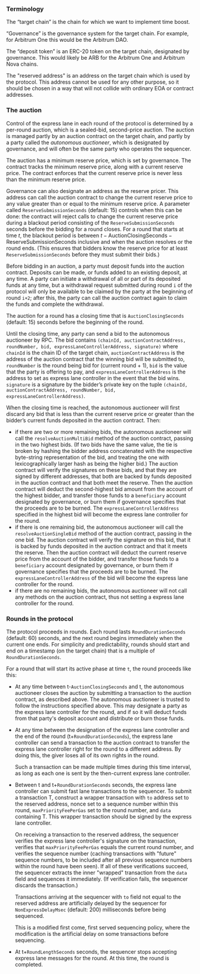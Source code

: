 ### Terminology

The “target chain” is the chain for which we want to implement time boost.

“Governance” is the governance system for the target chain. For example, for Arbitrum One this would be the Arbitrum DAO.

The “deposit token” is an ERC-20 token on the target chain, designated by governance. This would likely be ARB for the Arbitrum One and Arbitrum Nova chains.

The "reserved address" is an address on the target chain which is used by the protocol. This address cannot be used for any other purpose, so it should be chosen in a way that will not collide with ordinary EOA or contract addresses.

### The auction

Control of the express lane in each round of the protocol is determined by a per-round auction, which is a sealed-bid, second-price auction. The auction is managed partly by an auction contract on the target chain, and partly by a party called the *autonomous auctioneer*, which is designated by governance, and will often be the same party who operates the sequencer.

The auction has a minimum reserve price, which is set by governance. The contract tracks the minimum reserve price, along with a current reserve price. The contract enforces that the current reserve price is never less than the minimum reserve price.

Governance can also designate an address as the reserve pricer. This address can call the auction contract to change the current reserve price to any value greater than or equal to the minimum reserve price. A parameter called `ReserveSubmissionSeconds` (default: 15) controls when this can be done: the contract will reject calls to change the current reserve price during a blackout period consisting of the `ReserveSubmissionSeconds` seconds before the bidding for a round closes. For a round that starts at time $t$, the blackout period is between $t-\mathrm{AuctionClosingSeconds}-\mathrm{ReserveSubmissionSeconds}$ inclusive and when the auction resolves or the round ends. (This ensures that bidders know the reserve price for at least `ReserveSubmissionSeconds` before they must submit their bids.)

Before bidding in an auction, a party must deposit funds into the auction contract. Deposits can be made, or funds added to an existing deposit, at any time.  A party can initiate a withdrawal of all or part of its deposited funds at any time, but a withdrawal request submitted during round `i` of the protocol will only be available to be claimed by the party at the beginning of round `i+2`; after this, the party can call the auction contract again to claim the funds and complete the withdrawal.

The auction for a round has a closing time that is `AuctionClosingSeconds` (default: 15) seconds before the beginning of the round.

Until the closing time, any party can send a bid to the autonomous auctioneer by RPC. The bid contains `(chainId, auctionContractAddress, roundNumber, bid, expressLaneControllerAddress, signature)` where `chainId` is the chain ID of the target chain, `auctionContractAddress` is the address of the auction contract that the winning bid will be submitted to, `roundNumber` is the round being bid for (current round + 1), `bid` is the value that the party is offering to pay, and `expressLaneControllerAddress` is the address to set as express lane controller in the event that the bid wins. `signature` is a signature by the bidder’s private key on the tuple `(chainId, auctionContractAddress, roundNumber, bid, expressLaneControllerAddress)`.

When the closing time is reached, the autonomous auctioneer will first discard any bid that is less than the current reserve price or greater than the bidder’s current funds deposited in the auction contract. Then:

*  if there are two or more remaining bids, the autonomous auctioneer will call the `resolveAuctionMultiBid` method of the auction contract, passing in the two highest bids. (If two bids have the same value, the tie is broken by hashing the bidder address concatenated with the respective byte-string representation of the bid, and treating the one with lexicographically larger hash as being the higher bid.) The auction contract will verify the signatures on these bids, and that they are signed by different addresses, that both are backed by funds deposited in the auction contract and that both meet the reserve. Then the auction contract will deduct the second-highest bid amount from the account of the highest bidder, and transfer those funds to a `beneficiary` account designated by governance, or burn them if governance specifies that the proceeds are to be burned. The `expressLaneControllerAddress` specified in the highest bid will become the express lane controller for the round.
* if there is one remaining bid, the autonomous auctioneer will call the `resolveAuctionSingleBid` method of the auction contract, passing in the one bid. The auction contract will verify the signature on this bid, that it is backed by funds deposited in the auction contract and that it meets the reserve. Then the auction contract will deduct the current reserve price from the account of the bidder, and transfer those funds to a `beneficiary` account designated by governance, or burn them if governance specifies that the proceeds are to be burned. The `expressLaneControllerAddress` of the bid will become the express lane controller for the round.
* if there are no remaining bids, the autonomous auctioneer will not call any methods on the auction contract, thus not setting a express lane controller for the round.

### Rounds in the protocol

The protocol proceeds in rounds. Each round lasts `RoundDurationSeconds` (default: 60) seconds, and the next round begins immediately when the current one ends. For simplicity and predictability, rounds should start and end on a timestamp (on the target chain) that is a multiple of `RoundDurationSeconds`.

For a round that will start its active phase at time `t`, the round proceeds like this:

- At any time between t-`AuctionClosingSeconds` and t, the autonomous auctioneer closes the auction by submitting a transaction to the auction contract, as described above. The autonomous auctioneer is trusted to follow the instructions specified above. This may designate a party as the express lane controller for the round, and if so it will deduct funds from that party's deposit account and distribute or burn those funds.

- At any time between the designation of the express lane controller and the end of the round (t+`RoundDurationSeconds`), the express lane controller can send a transaction to the auction contract to transfer the express lane controller right for the round to a different address. By doing this, the giver loses all of its own rights in the round.

  Such a transaction can be made multiple times during this time interval, as long as each one is sent by the then-current express lane controller.

- Between t and t+`RoundDurationSeconds` seconds, the express lane controller can submit fast lane transactions to the sequencer.  To submit a transaction T, construct a wrapper transaction with `to` address set to the reserved address, nonce set to a sequence number within this round, `maxPriorityFeePerGas` set to the round number, and  `data` containing T. This wrapper transaction should be signed by the express lane controller.

  On receiving a transaction to the reserved address, the sequencer verifies the express lane controller's signature on the transaction, verifies that `maxPriorityFeePerGas` equals the current round number, and verifies the sequence number (caching transactions with "future" sequence numbers, to be included after all previous sequence numbers within the round have been seen). If all of these verifications succeed, the sequencer extracts the inner "wrapped" transaction from the `data` field and sequences it immediately. (If verification fails, the sequencer discards the transaction.)

  Transactions arriving at the sequencer with `to` field not equal to the reserved address are artificially delayed by the sequencer for `NonExpressDelayMsec` (default: 200) milliseconds before being sequenced.

  This is a modified first come, first served sequencing policy, where the modification is the artificial delay on some transactions before sequencing.

- At t+`RoundLengthSeconds` seconds, the sequencer stops accepting express lane messages for the round. At this time, the round is completed.

  
